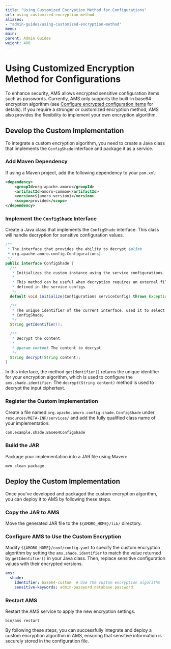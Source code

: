 ```yaml
---
title: "Using Customized Encryption Method for Configurations"
url: using-customized-encryption-method
aliases:
- "admin-guides/using-customized-encryption-method"
menu:
main:
parent: Admin Guides
weight: 400
---
```

<!--
 - Licensed to the Apache Software Foundation (ASF) under one or more
 - contributor license agreements.  See the NOTICE file distributed with
 - this work for additional information regarding copyright ownership.
 - The ASF licenses this file to You under the Apache License, Version 2.0
 - (the "License"); you may not use this file except in compliance with
 - the License.  You may obtain a copy of the License at
 -
 -   http://www.apache.org/licenses/LICENSE-2.0
 -
 - Unless required by applicable law or agreed to in writing, software
 - distributed under the License is distributed on an "AS IS" BASIS,
 - WITHOUT WARRANTIES OR CONDITIONS OF ANY KIND, either express or implied.
 - See the License for the specific language governing permissions and
 - limitations under the License.
 -->
# Using Customized Encryption Method for Configurations
To enhance security, AMS allows encrypted sensitive configuration items such as passwords. Currently, AMS only supports the built-in base64 encryption algorithm (see [Configure encrypted configuration items](../deployment/#configure-encrypted-sensitive-configuration-items) for details). If you require a stronger or customized encryption method, AMS also provides the flexibility to implement your own encryption algorithm.
## Develop the Custom Implementation
To integrate a custom encryption algorithm, you need to create a Java class that implements the `ConfigShade` interface and package it as a service.
### Add Maven Dependency
   If using a Maven project, add the following dependency to your `pom.xml`:
```xml
<dependency>
    <groupId>org.apache.amoro</groupId>
    <artifactId>amoro-common</artifactId>
    <version>${amoro.version}</version>
    <scope>provided</scope>
</dependency>
```

### Implement the `ConfigShade` Interface
Create a Java class that implements the `ConfigShade` interface. This class will handle decryption for sensitive configuration values.

```java
/**
 * The interface that provides the ability to decrypt {@link
 * org.apache.amoro.config.Configurations}.
 */
public interface ConfigShade {
  /**
   * Initializes the custom instance using the service configurations.
   *
   * This method can be useful when decryption requires an external file (e.g. a key file)
   * defined in the service configs.
   */
  default void initialize(Configurations serviceConfig) throws Exception {}

  /**
   * The unique identifier of the current interface, used it to select the correct {@link
   * ConfigShade}.
   */
  String getIdentifier();

  /**
   * Decrypt the content.
   *
   * @param content The content to decrypt
   */
  String decrypt(String content);
}
```
In this interface, the method `getIdentifier()` returns the unique identifier for your encryption algorithm, which is used to configure the `ams.shade.identifier`. The `decrypt(String content)` method is used to decrypt the input ciphertext.

### Register the Custom Implementation
Create a file named `org.apache.amoro.config.shade.ConfigShade` under `resources/META-INF/services/` and add the fully qualified class name of your implementation:
```j
com.example.shade.Base64ConfigShade
```
### Build the JAR
Package your implementation into a JAR file using Maven:
```shell
mvn clean package
```

## Deploy the Custom Implementation
Once you've developed and packaged the custom encryption algorithm, you can deploy it to AMS by following these steps.

### Copy the JAR to AMS
Move the generated JAR file to the `${AMORO_HOME}/lib/` directory.

### Configure AMS to Use the Custom Encryption
Modify `${AMORO_HOME}/conf/config.yaml` to specify the custom encryption algorithm by setting the `ams.shade.identifier` to match the value returned by `getIdentifier()` in your Java class.
Then, replace sensitive configuration values with their encrypted versions.
```yaml
ams:
  shade:
    identifier: base64-custom  # Use the custom encryption algorithm
    sensitive-keywords: admin-password;database.password
```

### Restart AMS
Restart the AMS service to apply the new encryption settings.
```shell
bin/ams restart
```

By following these steps, you can successfully integrate and deploy a custom encryption algorithm in AMS, ensuring that sensitive information is securely stored in the configuration file.